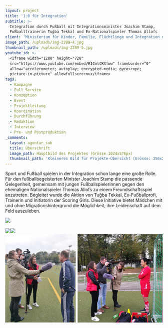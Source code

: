 ```yaml
---
layout: project
title: '1:0 für Integration'
subtitle: >-
  Integration durch Fußball mit Integrationsminister Joachim Stamp,
  Fußballtrainerin Tuğba Tekkal und Ex-Nationalspieler Thomas Allofs
client: 'Ministerium für Kinder, Familie, Flüchtlinge und Integration des Landes NRW'
image_path: /uploads/img-2289-4.jpg
thumbnail_path: /uploads/img-2289-5.jpg
youtube_id: >-
  <iframe width="1280" height="720"
  src="https://www.youtube.com/embed/RICmlCRXfww" frameborder="0"
  allow="accelerometer; autoplay; encrypted-media; gyroscope;
  picture-in-picture" allowfullscreen></iframe>
tags:
  - Kampagne
  - Full Service
  - Konzeption
  - Event
  - Projektleitung
  - Koordination
  - Durchführung
  - Redaktion
  - Interview
  - Pre- und Postproduktion
_comments:
  layout: agentur_sub
  title: Überschrift
  image_path: Hauptbild des Projektes (Grösse 1024x576px)
  thumbnail_path: 'Kleineres Bild für Projekte-Übersicht (Grösse: 350x250px)'
---
```


Sport und Fußball spielen in der Integration schon lange eine große Rolle. Für den fußballbegeisterten Minister Joachim Stamp die passende Gelegenheit, gemeinsam mit jungen Fußballspielerinnen gegen den ehemaligen Nationalspieler Thomas Allofs zu einem Freundschaftsspiel anzutreten. Begleitet wurde die Aktion von Tuğba Tekkal, Ex-Fußballprofi, Trainerin und Initiatorin der Scoring Girls. Diese Initiative bietet Mädchen mit und ohne Migrationshintergrund die Möglichkeit, ihre Leidenschaft auf dem Feld auszuleben. 

![](/uploads/img-2291-1.jpg)

![](/uploads/img-2290-1.jpg)![](/uploads/img-2292.jpg)![](/uploads/unbenannt-2.png)